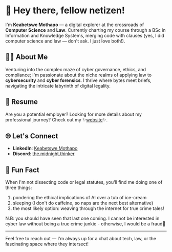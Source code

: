 # 👋 Hey there, fellow netizen!

I'm **Keabetswe Mothapo** — a digital explorer at the crossroads of **Computer Science** and **Law**. Currently charting my course through a BSc in Information and Knowledge Systems, merging code with clauses (yes, I did computer science and law — don't ask. I just love both!).

## 🕵️‍♀️ About Me

Venturing into the complex maze of cyber governance, ethics, and compliance; I'm passionate about the niche realms of applying law to **cybersecurity** and **cyber forensics**. I thrive where bytes meet briefs, navigating the intricate labyrinth of digital legality.

## 📑 Resume

Are you a potential employer? Looking for more details about my professional journey? Check out my ✨[website](https://..)✨.

## 🌐 Let's Connect

- **LinkedIn**: [Keabetswe Mothapo](https://www.linkedin.com/in/keabetswe-mothapo/)
- **Discord**: [the.midnight.thinker](https://discordaapp.com/users/820918037279801404)
  
## 🎯 Fun Fact

When I'm not dissecting code or legal statutes, you'll find me doing one of three things:
  1. pondering the ethical implications of AI over a tub of ice-cream
  2. sleeping (I don't do caffeine, so naps are the next best alternative)
  3. the most likely option: weaving through the internet for true crime tales!

  N.B: you should have seen that last one coming. I cannot be interested in cyber law without being a true crime junkie - otherwise, I would be a fraud🤷

---

Feel free to reach out — I'm always up for a chat about tech, law, or the fascinating space where they intersect!

<!---
keamothapo/keamothapo is a ✨ special ✨ repository because its `README.md` (this file) appears on your GitHub profile.
You can click the Preview link to take a look at your changes.
--->
